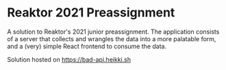 # Reaktor 2021 Preassignment

A solution to Reaktor's 2021 junior preassignment. The application consists of a server that collects and wrangles the data into a more palatable form, and a (very)
simple React frontend to consume the data.

Solution hosted on https://bad-api.heikki.sh
